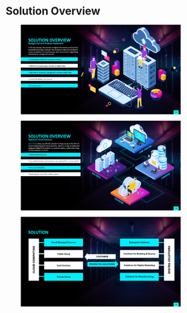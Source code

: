# Solution Overview

<figure><img src=".gitbook/assets/image (19).png" alt=""><figcaption></figcaption></figure>

<figure><img src=".gitbook/assets/image (20).png" alt=""><figcaption></figcaption></figure>

<figure><img src=".gitbook/assets/image (21).png" alt=""><figcaption></figcaption></figure>
